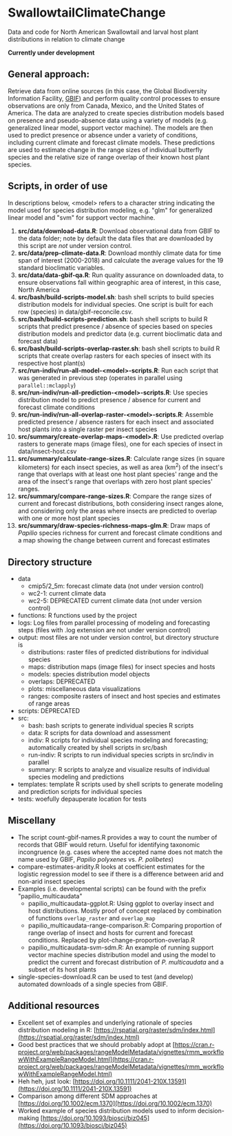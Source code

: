 # SwallowtailClimateChange
Data and code for North American Swallowtail and larval host plant 
distributions in relation to climate change

**Currently under development**

## General approach:

Retrieve data from online sources (in this case, the Global Biodiversity 
Information Facility, [GBIF](https://gbif.org)) and perform quality control 
processes to ensure observations are only from Canada, Mexico, and the United 
States of America. The data are analyzed to create species distribution models 
based on presence and pseudo-absence data using a variety of models (e.g. 
generalized linear model, support vector machine). The models are then used to 
predict presence or absence under a variety of conditions, including current 
climate and forecast climate models. These predictions are used to estimate 
change in the range sizes of individual butterfly species and the relative size 
of range overlap of their known host plant species.

## Scripts, in order of use

In descriptions below, \<model\> refers to a character string indicating the 
model used for species distribution modeling, e.g. "glm" for generalized 
linear model and "svm" for support vector machine.

1. **src/data/download-data.R**: Download observational data from GBIF to the 
data folder; note by default the data files that are downloaded by this script 
are _not_ under version control.
1. **src/data/prep-climate-data.R**: Download monthly climate data for time 
span of interest (2000-2018) and calculate the average values for the 19 
standard bioclimatic variables.
1. **src/data/data-gbif-qa.R**: Run quality assurance on downloaded data, to 
ensure observations fall within geographic area of interest, in this case, 
North America
1. **src/bash/build-scripts-model.sh**: bash shell scripts to build species 
distribution models for individual species. One script is built for each row 
(species) in data/gbif-reconcile.csv.
1. **src/bash/build-scripts-prediction.sh**: bash shell scripts to build R 
scripts that predict presence / absence of species based on species 
distribution models and predictor data (e.g. current bioclimatic data and
forecast data)
1. **src/bash/build-scripts-overlap-raster.sh**: bash shell scripts to build R
scripts that create overlap rasters for each species of insect with its 
respective host plant(s)
1. **src/run-indiv/run-all-model-\<model\>-scripts.R**: Run each script that 
was generated in previous step (operates in parallel using 
`parallel::mclapply`)
1. **src/run-indiv/run-all-prediction-\<model\>-scripts.R**: Use species 
distribution model to predict presence / absence for current and forecast 
climate conditions
1. **src/run-indiv/run-all-overlap-raster-\<model\>-scripts.R**: Assemble 
predicted presence / absence rasters for each insect and associated host plants 
into a single raster per insect species
1. **src/summary/create-overlap-maps-\<model\>.R**: Use predicted overlap 
rasters to generate maps (image files), one for each species of insect in 
data/insect-host.csv
1. **src/summary/calculate-range-sizes.R**: Calculate range sizes (in square 
kilometers) for each insect species, as well as area (km<sup>2</sup>) of the 
insect's range that overlaps with at least one host plant species' range and 
the area of the insect's range that overlaps with zero host plant species' 
ranges.
1. **src/summary/compare-range-sizes.R**: Compare the range sizes of current 
and forecast distributions, both considering insect ranges alone, and 
considering only the areas where insects are predicted to overlap with one or 
more host plant species
1. **src/summary/draw-species-richness-maps-glm.R**: Draw maps of _Papilio_ 
species richness for current and forecast climate conditions and a map showing 
the change between current and forecast estimates

## Directory structure

+ data
    + cmip5/2_5m: forecast climate data (not under version control)
    + wc2-1: current climate data
    + wc2-5: DEPRECATED current climate data (not under version control)
+ functions: R functions used by the project
+ logs: Log files from parallel processing of modeling and forecasting steps 
(files with .log extension are not under version control)
+ output: most files are not under version control, but directory structure is
    + distributions: raster files of predicted distributions for individual 
    species
    + maps: distribution maps (image files) for insect species and hosts
    + models: species distribution model objects
    + overlaps: DEPRECATED
    + plots: miscellaneous data visualizations
    + ranges: composite rasters of insect and host species and estimates of 
    range areas
+ scripts: DEPRECATED
+ src: 
    + bash: bash scripts to generate individual species R scripts
    + data: R scripts for data download and assessment
    + indiv: R scripts for individual species modeling and forecasting; 
    automatically created by shell scripts in src/bash
    + run-indiv: R scripts to run individual species scripts in src/indiv in 
    parallel
    + summary: R scripts to analyze and visualize results of individual species
    modeling and predictions
+ templates: template R scripts used by shell scripts to generate modeling 
and prediction scripts for individual species
+ tests: woefully depauperate location for tests

## Miscellany

+ The script count-gbif-names.R provides a way to count the number of records 
that GBIF would return. Useful for identifying taxonomic incongruence (e.g. 
cases where the accepted name does not match the name used by GBIF, _Papilio 
polyxenes_ vs. _P. polibetes_)
+ compare-estimates-aridity.R looks at coefficient estimates for the logistic 
regression model to see if there is a difference between arid and non-arid 
insect species
+ Examples (i.e. developmental scripts) can be found with the prefix 
"papilio_multicaudata"
    + papilio_multicaudata-ggplot.R: Using ggplot to overlay insect and host 
    distributions. Mostly proof of concept replaced by combination of functions 
    `overlap_raster` and `overlap_map`
    + papilio_multicaudata-range-comparison.R: Comparing proportion of range 
    overlap of insect and hosts for current and forecast conditions. Replaced 
    by plot-change-proportion-overlap.R
    + papilio_multicaudata-svm-sdm.R: An example of running support vector 
    machine species distribution model and using the model to predict the 
    current and forecast distribution of _P. multicaudata_ and a subset of its
    host plants
+ single-species-download.R can be used to test (and develop) automated 
downloads of a single species from GBIF.

## Additional resources

+ Excellent set of examples and underlying rationale of species distribution 
modeling in R: [https://rspatial.org/raster/sdm/index.html](https://rspatial.org/raster/sdm/index.html)
+ Good best practices that we should probably adopt at  [https://cran.r-project.org/web/packages/rangeModelMetadata/vignettes/rmm_workflowWithExampleRangeModel.html](https://cran.r-project.org/web/packages/rangeModelMetadata/vignettes/rmm_workflowWithExampleRangeModel.html)
+ Heh heh, just look: [https://doi.org/10.1111/2041-210X.13591](https://doi.org/10.1111/2041-210X.13591)
+ Comparison among different SDM approaches at
[https://doi.org/10.1002/ecm.1370](https://doi.org/10.1002/ecm.1370)
+ Worked example of species distribution models used to inform decision-making
[https://doi.org/10.1093/biosci/biz045](https://doi.org/10.1093/biosci/biz045)